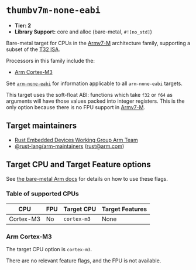 # `thumbv7m-none-eabi`

* **Tier: 2**
* **Library Support:** core and alloc (bare-metal, `#![no_std]`)

Bare-metal target for CPUs in the [Armv7-M] architecture family, supporting a
subset of the [T32 ISA][t32-isa].

Processors in this family include the:

* [Arm Cortex-M3][cortex-m3]

See [`arm-none-eabi`](arm-none-eabi.md) for information applicable to all
`arm-none-eabi` targets.

This target uses the soft-float ABI: functions which take `f32` or `f64` as
arguments will have those values packed into integer registers. This is the
only option because there is no FPU support in [Armv7-M].

[t32-isa]: https://developer.arm.com/Architectures/T32%20Instruction%20Set%20Architecture
[Armv7-M]: https://developer.arm.com/documentation/ddi0403/latest/
[cortex-m3]: https://developer.arm.com/Processors/Cortex-M3

## Target maintainers

- [Rust Embedded Devices Working Group Arm Team](https://github.com/rust-embedded/wg?tab=readme-ov-file#the-arm-team)
- [@rust-lang/arm-maintainers][arm_maintainers] ([rust@arm.com][arm_email])

[arm_maintainers]: https://github.com/rust-lang/team/blob/master/teams/arm-maintainers.toml
[arm_email]: mailto:rust@arm.com

## Target CPU and Target Feature options

See [the bare-metal Arm
docs](arm-none-eabi.md#target-cpu-and-target-feature-options) for details on how
to use these flags.

### Table of supported CPUs

| CPU        | FPU | Target CPU  | Target Features       |
| ---------- | --- | ----------- | --------------------- |
| Cortex-M3  | No  | `cortex-m3` | None                  |

### Arm Cortex-M3

The target CPU option is `cortex-m3`.

There are no relevant feature flags, and the FPU is not available.
